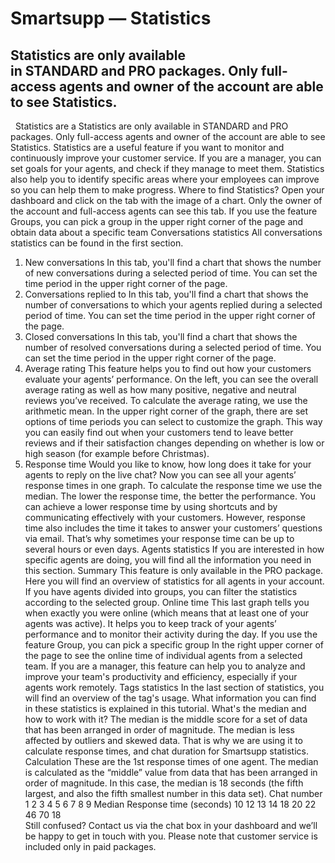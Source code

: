 # Smartsupp — Statistics
## Statistics are only available in STANDARD and PRO packages. Only full-access agents and owner of the account are able to see Statistics.
  Statistics are a
Statistics are only available in STANDARD and PRO packages. Only full-access agents and owner of the account are able to see Statistics.
Statistics are a useful feature if you want to monitor and continuously improve your customer service. If you are a manager, you can set goals for your agents, and check if they manage to meet them. Statistics also help you to identify specific areas where your employees can improve so you can help them to make progress.
Where to find Statistics?
Open your dashboard and click on the tab with the image of a chart. Only the owner of the account and full-access agents can see this tab.
If you use the feature Groups, you can pick a group in the upper right corner of the page and obtain data about a specific team
Conversations statistics
All conversations statistics can be found in the first section.
1. New conversations
In this tab, you'll find a chart that shows the number of new conversations during a selected period of time. You can set the time period in the upper right corner of the page.
2. Conversations replied to
In this tab, you'll find a chart that shows the number of conversations to which your agents replied during a selected period of time. You can set the time period in the upper right corner of the page.
3. Closed conversations
In this tab, you'll find a chart that shows the number of resolved conversations during a selected period of time. You can set the time period in the upper right corner of the page.
4. Average rating
This feature helps you to find out how your customers evaluate your agents’ performance.
On the left, you can see the overall average rating as well as how many positive, negative and neutral reviews you’ve received. To calculate the average rating, we use the arithmetic mean.
In the upper right corner of the graph, there are set options of time periods you can select to customize the graph. This way you can easily find out when your customers tend to leave better reviews and if their satisfaction changes depending on whether is low or high season (for example before Christmas).
5. Response time
Would you like to know, how long does it take for your agents to reply on the live chat? Now you can see all your agents’ response times in one graph. To calculate the response time we use the median.
The lower the response time, the better the performance. You can achieve a lower response time by using shortcuts and by communicating effectively with your customers. However, response time also includes the time it takes to answer your customers’ questions via email. That’s why sometimes your response time can be up to several hours or even days.
Agents statistics
If you are interested in how specific agents are doing, you will find all the information you need in this section.
Summary
This feature is only available in the PRO package.
Here you will find an overview of statistics for all agents in your account. If you have agents divided into groups, you can filter the statistics according to the selected group.
Online time
This last graph tells you when exactly you were online (which means that at least one of your agents was active). It helps you to keep track of your agents’ performance and to monitor their activity during the day.
If you use the feature Group, you can pick a specific group In the right upper corner of the page to see the online time of individual agents from a selected team.
If you are a manager, this feature can help you to analyze and improve your team's productivity and efficiency, especially if your agents work remotely.
Tags statistics
In the last section of statistics, you will find an overview of the tag's usage. What information you can find in these statistics is explained in this tutorial.
What's the median and how to work with it?
The median is the middle score for a set of data that has been arranged in order of magnitude. The median is less affected by outliers and skewed data. That is why we are using it to calculate response times, and chat duration for Smartsupp statistics.
Calculation
These are the 1st response times of one agent. The median is calculated as the “middle” value from data that has been arranged in order of magnitude. In this case, the median is 18 seconds (the fifth largest, and also the fifth smallest number in this data set).
Chat number 1 2 3 4 5 6 7 8 9 Median 
Response time (seconds)	10	12	13	14	18	20	22	46	70	18	
Still confused? Contact us via the chat box in your dashboard and we’ll be happy to get in touch with you. Please note that customer service is included only in paid packages.

